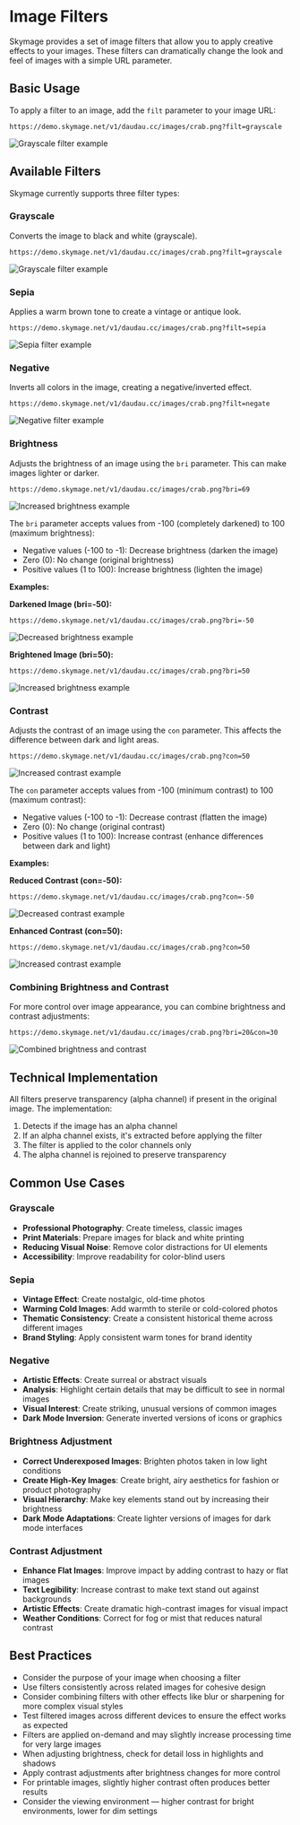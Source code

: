 # Image Filters

Skymage provides a set of image filters that allow you to apply creative effects to your images. These filters can dramatically change the look and feel of images with a simple URL parameter.

## Basic Usage

To apply a filter to an image, add the `filt` parameter to your image URL:

```
https://demo.skymage.net/v1/daudau.cc/images/crab.png?filt=grayscale
```
![Grayscale filter example](https://demo.skymage.net/v1/daudau.cc/images/crab.png?filt=grayscale)

## Available Filters

Skymage currently supports three filter types:

### Grayscale

Converts the image to black and white (grayscale).

```
https://demo.skymage.net/v1/daudau.cc/images/crab.png?filt=grayscale
```
![Grayscale filter example](https://demo.skymage.net/v1/daudau.cc/images/crab.png?filt=grayscale)

### Sepia

Applies a warm brown tone to create a vintage or antique look.

```
https://demo.skymage.net/v1/daudau.cc/images/crab.png?filt=sepia
```
![Sepia filter example](https://demo.skymage.net/v1/daudau.cc/images/crab.png?filt=sepia)

### Negative

Inverts all colors in the image, creating a negative/inverted effect.

```
https://demo.skymage.net/v1/daudau.cc/images/crab.png?filt=negate
```
![Negative filter example](https://demo.skymage.net/v1/daudau.cc/images/crab.png?filt=negate)

### Brightness

Adjusts the brightness of an image using the `bri` parameter. This can make images lighter or darker.

```
https://demo.skymage.net/v1/daudau.cc/images/crab.png?bri=69
```
![Increased brightness example](https://demo.skymage.net/v1/daudau.cc/images/crab.png?bri=69)

The `bri` parameter accepts values from -100 (completely darkened) to 100 (maximum brightness):

- Negative values (-100 to -1): Decrease brightness (darken the image)
- Zero (0): No change (original brightness)
- Positive values (1 to 100): Increase brightness (lighten the image)

**Examples:**

**Darkened Image (bri=-50):**
```
https://demo.skymage.net/v1/daudau.cc/images/crab.png?bri=-50
```
![Decreased brightness example](https://demo.skymage.net/v1/daudau.cc/images/crab.png?bri=-50)

**Brightened Image (bri=50):**
```
https://demo.skymage.net/v1/daudau.cc/images/crab.png?bri=50
```
![Increased brightness example](https://demo.skymage.net/v1/daudau.cc/images/crab.png?bri=50)

### Contrast

Adjusts the contrast of an image using the `con` parameter. This affects the difference between dark and light areas.

```
https://demo.skymage.net/v1/daudau.cc/images/crab.png?con=50
```
![Increased contrast example](https://demo.skymage.net/v1/daudau.cc/images/crab.png?con=50)

The `con` parameter accepts values from -100 (minimum contrast) to 100 (maximum contrast):

- Negative values (-100 to -1): Decrease contrast (flatten the image)
- Zero (0): No change (original contrast)
- Positive values (1 to 100): Increase contrast (enhance differences between dark and light)

**Examples:**

**Reduced Contrast (con=-50):**
```
https://demo.skymage.net/v1/daudau.cc/images/crab.png?con=-50
```
![Decreased contrast example](https://demo.skymage.net/v1/daudau.cc/images/crab.png?con=-50)

**Enhanced Contrast (con=50):**
```
https://demo.skymage.net/v1/daudau.cc/images/crab.png?con=50
```
![Increased contrast example](https://demo.skymage.net/v1/daudau.cc/images/crab.png?con=50)

### Combining Brightness and Contrast

For more control over image appearance, you can combine brightness and contrast adjustments:

```
https://demo.skymage.net/v1/daudau.cc/images/crab.png?bri=20&con=30
```
![Combined brightness and contrast](https://demo.skymage.net/v1/daudau.cc/images/crab.png?bri=20&con=30)

## Technical Implementation

All filters preserve transparency (alpha channel) if present in the original image. The implementation:

1. Detects if the image has an alpha channel
2. If an alpha channel exists, it's extracted before applying the filter
3. The filter is applied to the color channels only
4. The alpha channel is rejoined to preserve transparency

## Common Use Cases

### Grayscale

- **Professional Photography**: Create timeless, classic images
- **Print Materials**: Prepare images for black and white printing
- **Reducing Visual Noise**: Remove color distractions for UI elements
- **Accessibility**: Improve readability for color-blind users

### Sepia

- **Vintage Effect**: Create nostalgic, old-time photos
- **Warming Cold Images**: Add warmth to sterile or cold-colored photos
- **Thematic Consistency**: Create a consistent historical theme across different images
- **Brand Styling**: Apply consistent warm tones for brand identity

### Negative

- **Artistic Effects**: Create surreal or abstract visuals
- **Analysis**: Highlight certain details that may be difficult to see in normal images
- **Visual Interest**: Create striking, unusual versions of common images
- **Dark Mode Inversion**: Generate inverted versions of icons or graphics

### Brightness Adjustment

- **Correct Underexposed Images**: Brighten photos taken in low light conditions
- **Create High-Key Images**: Create bright, airy aesthetics for fashion or product photography
- **Visual Hierarchy**: Make key elements stand out by increasing their brightness
- **Dark Mode Adaptations**: Create lighter versions of images for dark mode interfaces

### Contrast Adjustment

- **Enhance Flat Images**: Improve impact by adding contrast to hazy or flat images
- **Text Legibility**: Increase contrast to make text stand out against backgrounds
- **Artistic Effects**: Create dramatic high-contrast images for visual impact
- **Weather Conditions**: Correct for fog or mist that reduces natural contrast

## Best Practices

- Consider the purpose of your image when choosing a filter
- Use filters consistently across related images for cohesive design
- Consider combining filters with other effects like blur or sharpening for more complex visual styles
- Test filtered images across different devices to ensure the effect works as expected
- Filters are applied on-demand and may slightly increase processing time for very large images
- When adjusting brightness, check for detail loss in highlights and shadows
- Apply contrast adjustments after brightness changes for more control
- For printable images, slightly higher contrast often produces better results
- Consider the viewing environment — higher contrast for bright environments, lower for dim settings
